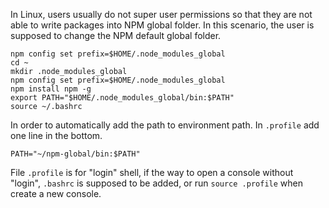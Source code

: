 In Linux, users usually do not super user permissions so that they are not able to write packages into NPM global folder. In this scenario, the user is supposed to change the NPM default global folder.  

```
npm config set prefix=$HOME/.node_modules_global
cd ~
mkdir .node_modules_global
npm config set prefix=$HOME/.node_modules_global
npm install npm -g
export PATH="$HOME/.node_modules_global/bin:$PATH"	
source ~/.bashrc
```
In order to automatically add the path to environment path. In `.profile` add one line in the bottom. 
```
PATH="~/npm-global/bin:$PATH"
```
File `.profile` is for "login" shell, if the way to open a console without "login", `.bashrc` is supposed to be added, or run `source .profile` when create a new console. 
